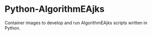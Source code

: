 # Python-AlgorithmEAjks

Container images to develop and run AlgorithmEAjks scripts written in Python.
